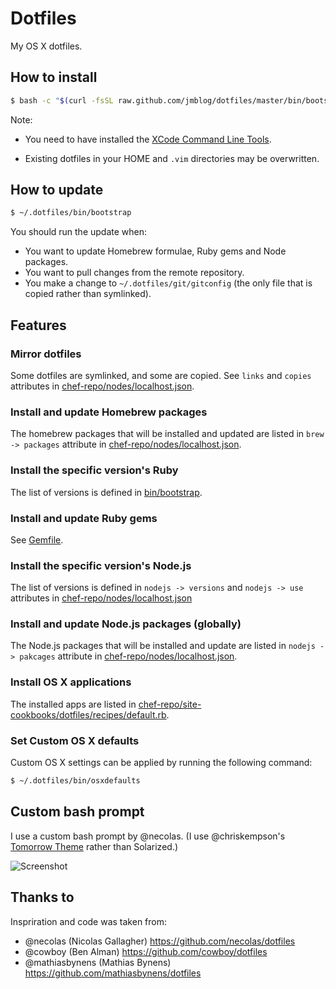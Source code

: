 # Dotfiles

My OS X dotfiles.

## How to install

```bash
$ bash -c "$(curl -fsSL raw.github.com/jmblog/dotfiles/master/bin/bootstrap)"
```

Note:

* You need to have installed the [XCode Command Line Tools](https://developer.apple.com/downloads).

* Existing dotfiles in your HOME and `.vim` directories may be overwritten.

## How to update

```bash
$ ~/.dotfiles/bin/bootstrap
```

You should run the update when:

* You want to update Homebrew formulae, Ruby gems and Node packages.
* You want to pull changes from the remote repository.
* You make a change to `~/.dotfiles/git/gitconfig` (the only file that is copied rather than symlinked).

## Features

### Mirror dotfiles

Some dotfiles are symlinked, and some are copied. See `links` and `copies` attributes in [chef-repo/nodes/localhost.json](https://github.com/jmblog/dotfiles/blob/master/chef-repo/nodes/localhost.json). 

### Install and update Homebrew packages

The homebrew packages that will be installed and updated are listed in `brew -> packages` attribute in [chef-repo/nodes/localhost.json](https://github.com/jmblog/dotfiles/blob/master/chef-repo/nodes/localhost.json).

### Install the specific version's Ruby

The list of versions is defined in [bin/bootstrap](https://github.com/jmblog/dotfiles/blob/master/bin/bootstrap).

### Install and update Ruby gems

See [Gemfile](https://github.com/jmblog/dotfiles/blob/master/Gemfile).

### Install the specific version's Node.js

The list of versions is defined in `nodejs -> versions` and `nodejs -> use` attributes in [chef-repo/nodes/localhost.json](https://github.com/jmblog/dotfiles/blob/master/chef-repo/nodes/localhost.json)

### Install and update Node.js packages (globally)

The Node.js packages that will be installed and update are listed in `nodejs -> pakcages` attribute in [chef-repo/nodes/localhost.json](https://github.com/jmblog/dotfiles/blob/master/chef-repo/nodes/localhost.json).

### Install OS X applications

The installed apps are listed in [chef-repo/site-cookbooks/dotfiles/recipes/default.rb](https://github.com/jmblog/dotfiles/blob/master/chef-repo/site-cookbooks/dotfiles/recipes/default.rb).

### Set Custom OS X defaults

Custom OS X settings can be applied by running the following command:

```bash
$ ~/.dotfiles/bin/osxdefaults
```

## Custom bash prompt

I use a custom bash prompt by @necolas. (I use @chriskempson's [Tomorrow Theme](https://github.com/chriskempson/tomorrow-theme) rather than Solarized.)

![Screenshot](http://farm3.staticflickr.com/2881/8975352568_0d291cb886_o.png)

## Thanks to

Inspriration and code was taken from:

* @necolas (Nicolas Gallagher) https://github.com/necolas/dotfiles
* @cowboy (Ben Alman) https://github.com/cowboy/dotfiles
* @mathiasbynens (Mathias Bynens) https://github.com/mathiasbynens/dotfiles
